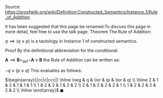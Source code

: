 # 

Source: https://proofwiki.org/wiki/Definition:Constructed_Semantics/Instance_1/Rule_of_Addition


It has been suggested that this page be renamed.To discuss this page in more detail, feel free to use the talk page.
Theorem
The Rule of Addition:

$q \implies (q \lor p)$
is a tautology in Instance 1 of constructed semantics.


Proof
By the definitional abbreviation for the conditional:

$\mathbf A \implies \mathbf B =_{\text{def}} \neg \mathbf A \lor \mathbf B$
the Rule of Addition can be written as:

$\neg q \lor \left({p \lor q}\right)$
This evaluates as follows:

$\begin{array}{|cc|c|ccc|} \hline
\neg & q & \lor & (p & \lor & q) \\
\hline
2 & 1 & 2 & 1 & 1 & 1 \\
1 & 2 & 2 & 1 & 2 & 2 \\
2 & 1 & 2 & 2 & 2 & 1 \\
1 & 2 & 2 & 2 & 2 & 2 \\
\hline
\end{array}$
$\blacksquare$





